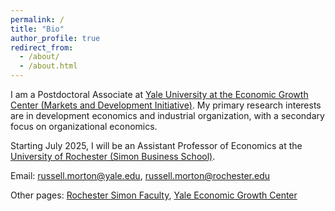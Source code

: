 ```yaml
---
permalink: /
title: "Bio"
author_profile: true
redirect_from: 
  - /about/
  - /about.html
---
```


I am a Postdoctoral Associate at [Yale University at the Economic Growth Center (Markets and Development Initiative)](https://egc.yale.edu/initiatives/markets-and-development). My primary research interests are in development economics and industrial organization, with a secondary focus on organizational economics.

Starting July 2025, I will be an Assistant Professor of Economics at the [University of Rochester (Simon Business School)](https://simon.rochester.edu/).

Email: <a href="mailto:russell.morton@yale.edu">russell.morton@yale.edu</a>, <a href="mailto:russell.morton@rochester.edu">russell.morton@rochester.edu</a>

Other pages: [Rochester Simon Faculty](https://platform.simon.rochester.edu/faculty/russell-morton), [Yale Economic Growth Center](https://egc.yale.edu/people/russell-morton)
